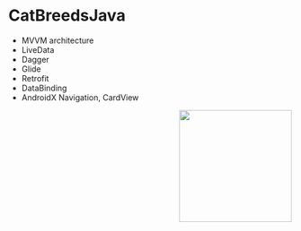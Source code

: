 # CatBreedsJava

- MVVM architecture
- LiveData
- Dagger
- Glide
- Retrofit
- DataBinding 
- AndroidX Navigation, CardView

<img align="right" src="https://github.com/femosso/CatBreedsJava/raw/master/screenshots/characters.jpg" width="200">